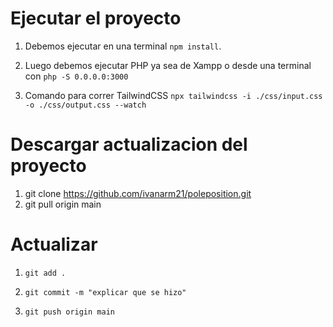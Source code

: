 

# Ejecutar el proyecto

1. Debemos ejecutar en una terminal ```npm install```.

2. Luego debemos ejecutar PHP ya sea de Xampp o desde una terminal con ````php -S 0.0.0.0:3000````

3. Comando para correr TailwindCSS ```npx tailwindcss -i ./css/input.css -o ./css/output.css --watch```

# Descargar actualizacion del proyecto

1. git clone https://github.com/ivanarm21/poleposition.git
2. git pull origin main

# Actualizar

1. ```git add .```

2. ```git commit -m "explicar que se hizo"```

3. ```git push origin main```
